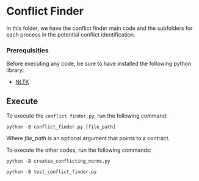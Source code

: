 # Conflict Finder

In this folder, we have the conflict finder main code and the subfolders for each process in the potential conflict identification.

### Prerequisities

Before executing any code, be sure to have installed the following python library:

- [NLTK](http://www.nltk.org/install.html)

## Execute

To execute the `conflict finder.py`, run the following command:

    python -B conflict_finder.py [file_path]
    
Where *file_path* is an optional argument that points to a contract.

To execute the other codes, run the following commands:

    python -B createa_conflicting_norms.py
    
    python -B test_conflict_finder.py
